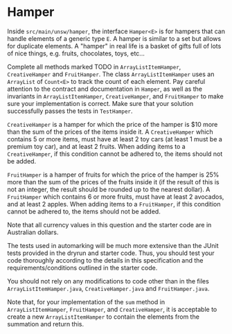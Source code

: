 # Hamper

Inside `src/main/unsw/hamper`, the interface `Hamper<E>` is for hampers that can handle elements of a generic type `E`. A hamper is similar to a set but allows for duplicate elements. A "hamper" in real life is a basket of gifts full of lots of nice things, e.g. fruits, chocolates, toys, etc...

Complete all methods marked TODO in `ArrayListItemHamper`, `CreativeHamper` and `FruitHamper`. The class `ArrayListItemHamper` uses an `ArrayList` of `Count<E>` to track the count of each element. Pay careful attention to the contract and documentation in `Hamper`, as well as the invariants in `ArrayListItemHamper`, `CreativeHamper`, and `FruitHamper` to make sure your implementation is correct. Make sure that your solution successfully passes the tests in `TestHamper`.

`CreativeHamper` is a hamper for which the price of the hamper is $10 more than the sum of the prices of the items inside it. A `CreativeHamper` which contains 5 or more items, must have at least 2 toy cars (at least 1 must be a premium toy car), and at least 2 fruits. When adding items to a `CreativeHamper`, if this condition cannot be adhered to, the items should not be added.

`FruitHamper` is a hamper of fruits for which the price of the hamper is 25% more than the sum of the prices of the fruits inside it (if the result of this is not an integer, the result should be rounded up to the nearest dollar). A `FruitHamper` which contains 6 or more fruits, must have at least 2 avocados, and at least 2 apples. When adding items to a `FruitHamper`, if this condition cannot be adhered to, the items should not be added.

Note that all currency values in this question and the starter code are in Australian dollars.

The tests used in automarking will be much more extensive than the JUnit tests provided in the dryrun and starter code. Thus, you should test your code thoroughly according to the details in this specification and the requirements/conditions outlined in the starter code.

You should not rely on any modifications to code other than in the files `ArrayListItemHamper.java`, `CreativeHamper.java` and `FruitHamper.java`.

Note that, for your implementation of the `sum` method in `ArrayListItemHamper`, `FruitHamper`, and `CreativeHamper`, it is acceptable to create a new `ArrayListItemHamper` to contain the elements from the summation and return this.
